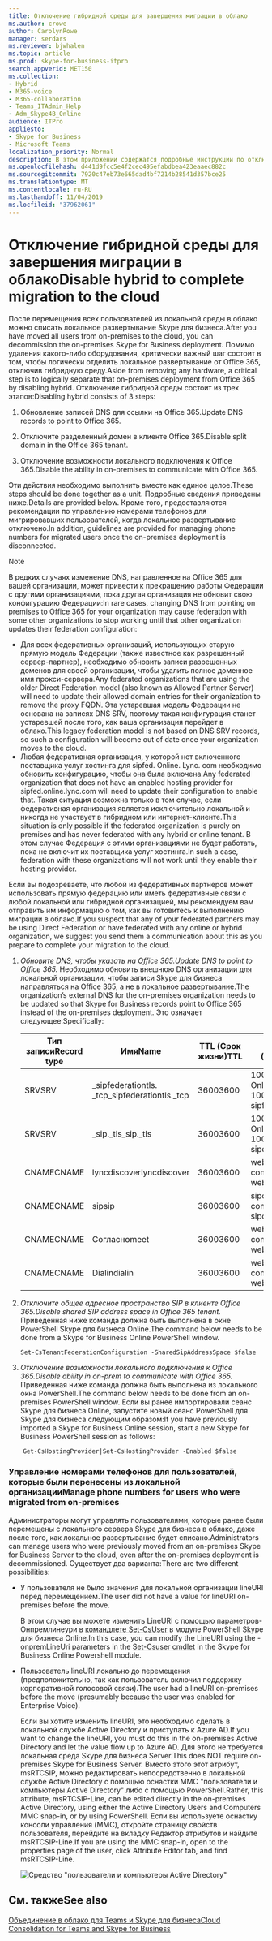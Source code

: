 ```yaml
---
title: Отключение гибридной среды для завершения миграции в облако
ms.author: crowe
author: CarolynRowe
manager: serdars
ms.reviewer: bjwhalen
ms.topic: article
ms.prod: skype-for-business-itpro
search.appverid: MET150
ms.collection:
- Hybrid
- M365-voice
- M365-collaboration
- Teams_ITAdmin_Help
- Adm_Skype4B_Online
audience: ITPro
appliesto:
- Skype for Business
- Microsoft Teams
localization_priority: Normal
description: В этом приложении содержатся подробные инструкции по отключению гибридной среды в составе облачной консолидации для Teams и Skype для бизнеса.
ms.openlocfilehash: d441d9fcc5e4f2cec495efabdbea423eaaec882c
ms.sourcegitcommit: 7920c47eb73e665dad4bf7214b28541d357bce25
ms.translationtype: MT
ms.contentlocale: ru-RU
ms.lasthandoff: 11/04/2019
ms.locfileid: "37962061"
---
```

# <a name="disable-hybrid-to-complete-migration-to-the-cloud"></a><span data-ttu-id="6afff-103">Отключение гибридной среды для завершения миграции в облако</span><span class="sxs-lookup"><span data-stu-id="6afff-103">Disable hybrid to complete migration to the cloud</span></span>

<span data-ttu-id="6afff-104">После перемещения всех пользователей из локальной среды в облако можно списать локальное развертывание Skype для бизнеса.</span><span class="sxs-lookup"><span data-stu-id="6afff-104">After you have moved all users from on-premises to the cloud, you can decommission the on-premises Skype for Business deployment.</span></span> <span data-ttu-id="6afff-105">Помимо удаления какого-либо оборудования, критически важный шаг состоит в том, чтобы логически отделить локальное развертывание от Office 365, отключив гибридную среду.</span><span class="sxs-lookup"><span data-stu-id="6afff-105">Aside from removing any hardware, a critical step is to logically separate that on-premises deployment from Office 365 by disabling hybrid.</span></span> <span data-ttu-id="6afff-106">Отключение гибридной среды состоит из трех этапов:</span><span class="sxs-lookup"><span data-stu-id="6afff-106">Disabling hybrid consists of 3 steps:</span></span>

1. <span data-ttu-id="6afff-107">Обновление записей DNS для ссылки на Office 365.</span><span class="sxs-lookup"><span data-stu-id="6afff-107">Update DNS records to point to Office 365.</span></span>

2. <span data-ttu-id="6afff-108">Отключите разделенный домен в клиенте Office 365.</span><span class="sxs-lookup"><span data-stu-id="6afff-108">Disable split domain in the Office 365 tenant.</span></span>

3. <span data-ttu-id="6afff-109">Отключение возможности локального подключения к Office 365.</span><span class="sxs-lookup"><span data-stu-id="6afff-109">Disable the ability in on-premises to communicate with Office 365.</span></span>

<span data-ttu-id="6afff-110">Эти действия необходимо выполнить вместе как единое целое.</span><span class="sxs-lookup"><span data-stu-id="6afff-110">These steps should be done together as a unit.</span></span> <span data-ttu-id="6afff-111">Подробные сведения приведены ниже.</span><span class="sxs-lookup"><span data-stu-id="6afff-111">Details are provided below.</span></span> <span data-ttu-id="6afff-112">Кроме того, предоставляются рекомендации по управлению номерами телефонов для мигрировавших пользователей, когда локальное развертывание отключено.</span><span class="sxs-lookup"><span data-stu-id="6afff-112">In addition, guidelines are provided for managing phone numbers for migrated users once the on-premises deployment is disconnected.</span></span>

> [!Note] 
> <span data-ttu-id="6afff-113">В редких случаях изменение DNS, направленное на Office 365 для вашей организации, может привести к прекращению работы Федерации с другими организациями, пока другая организация не обновит свою конфигурацию Федерации:</span><span class="sxs-lookup"><span data-stu-id="6afff-113">In rare cases, changing DNS from pointing on premises to Office 365 for your organization may cause federation with some other organizations to stop working until that other organization updates their federation configuration:</span></span><ul><li>
<span data-ttu-id="6afff-114">Для всех федеративных организаций, использующих старую прямую модель Федерации (также известное как разрешенный сервер-партнер), необходимо обновить записи разрешенных доменов для своей организации, чтобы удалить полное доменное имя прокси-сервера.</span><span class="sxs-lookup"><span data-stu-id="6afff-114">Any federated organizations that are using the older Direct Federation model (also known as Allowed Partner Server) will need to update their allowed domain entries for their organization to remove the proxy FQDN.</span></span> <span data-ttu-id="6afff-115">Эта устаревшая модель Федерации не основана на записях DNS SRV, поэтому такая конфигурация станет устаревшей после того, как ваша организация перейдет в облако.</span><span class="sxs-lookup"><span data-stu-id="6afff-115">This legacy federation model is not based on DNS SRV records, so such a configuration will become out of date once your organization moves to the cloud.</span></span> </li><li><span data-ttu-id="6afff-116">Любая федеративная организация, у которой нет включенного поставщика услуг хостинга для sipfed. Online. Lync. <span>com необходимо обновить конфигурацию, чтобы она была включена.</span><span class="sxs-lookup"><span data-stu-id="6afff-116">Any federated organization that does not have an enabled hosting provider for sipfed.online.lync.<span>com will need to update their configuration to enable that.</span></span> <span data-ttu-id="6afff-117">Такая ситуация возможна только в том случае, если федеративная организация является исключительно локальной и никогда не участвует в гибридном или интернет-клиенте.</span><span class="sxs-lookup"><span data-stu-id="6afff-117">This situation is only possible if the federated organization is purely on premises and has never federated with any hybrid or online tenant.</span></span> <span data-ttu-id="6afff-118">В этом случае Федерация с этими организациями не будет работать, пока не включит их поставщика услуг хостинга.</span><span class="sxs-lookup"><span data-stu-id="6afff-118">In such a case, federation with these organizations will not work until they enable their hosting provider.</span></span></li></ul><span data-ttu-id="6afff-119">Если вы подозреваете, что любой из федеративных партнеров может использовать прямую федерацию или иметь федеративные связи с любой локальной или гибридной организацией, мы рекомендуем вам отправить им информацию о том, как вы готовитесь к выполнению миграции в облако.</span><span class="sxs-lookup"><span data-stu-id="6afff-119">If you suspect that any of your federated partners may be using Direct Federation or have federated with any online or hybrid organization, we suggest you send them a communication about this as you prepare to complete your migration to the cloud.</span></span>

1.  <span data-ttu-id="6afff-120">*Обновите DNS, чтобы указать на Office 365.*</span><span class="sxs-lookup"><span data-stu-id="6afff-120">*Update DNS to point to Office 365.*</span></span>
<span data-ttu-id="6afff-121">Необходимо обновить внешнюю DNS организации для локальной организации, чтобы записи Skype для бизнеса направляться на Office 365, а не в локальное развертывание.</span><span class="sxs-lookup"><span data-stu-id="6afff-121">The organization’s external DNS for the on-premises organization needs to be updated so that Skype for Business records point to Office 365 instead of the on-premises deployment.</span></span> <span data-ttu-id="6afff-122">Это означает следующее:</span><span class="sxs-lookup"><span data-stu-id="6afff-122">Specifically:</span></span>

    |<span data-ttu-id="6afff-123">Тип записи</span><span class="sxs-lookup"><span data-stu-id="6afff-123">Record type</span></span>|<span data-ttu-id="6afff-124">Имя</span><span class="sxs-lookup"><span data-stu-id="6afff-124">Name</span></span>|<span data-ttu-id="6afff-125">TTL (Срок жизни)</span><span class="sxs-lookup"><span data-stu-id="6afff-125">TTL</span></span>|<span data-ttu-id="6afff-126">Value (Значение)</span><span class="sxs-lookup"><span data-stu-id="6afff-126">Value</span></span>|
    |---|---|---|---|
    |<span data-ttu-id="6afff-127">SRV</span><span class="sxs-lookup"><span data-stu-id="6afff-127">SRV</span></span>|<span data-ttu-id="6afff-128">_sipfederationtls. _tcp</span><span class="sxs-lookup"><span data-stu-id="6afff-128">_sipfederationtls._tcp</span></span>|<span data-ttu-id="6afff-129">3600</span><span class="sxs-lookup"><span data-stu-id="6afff-129">3600</span></span>|<span data-ttu-id="6afff-130">100 1 5061 sipfed. Online. Lync. <span>com-</span><span class="sxs-lookup"><span data-stu-id="6afff-130">100 1 5061 sipfed.online.lync.<span>com</span></span>|
    |<span data-ttu-id="6afff-131">SRV</span><span class="sxs-lookup"><span data-stu-id="6afff-131">SRV</span></span>|<span data-ttu-id="6afff-132">_sip._tls</span><span class="sxs-lookup"><span data-stu-id="6afff-132">_sip._tls</span></span>|<span data-ttu-id="6afff-133">3600</span><span class="sxs-lookup"><span data-stu-id="6afff-133">3600</span></span>|<span data-ttu-id="6afff-134">100 1 443 sipdir. Online. Lync. <span>com-</span><span class="sxs-lookup"><span data-stu-id="6afff-134">100 1 443 sipdir.online.lync.<span>com</span></span>|
    |<span data-ttu-id="6afff-135">CNAME</span><span class="sxs-lookup"><span data-stu-id="6afff-135">CNAME</span></span>| <span data-ttu-id="6afff-136">lyncdiscover</span><span class="sxs-lookup"><span data-stu-id="6afff-136">lyncdiscover</span></span>|   <span data-ttu-id="6afff-137">3600</span><span class="sxs-lookup"><span data-stu-id="6afff-137">3600</span></span>|   <span data-ttu-id="6afff-138">webdir. Online. Lync. <span>com-</span><span class="sxs-lookup"><span data-stu-id="6afff-138">webdir.online.lync.<span>com</span></span>|
    |<span data-ttu-id="6afff-139">CNAME</span><span class="sxs-lookup"><span data-stu-id="6afff-139">CNAME</span></span>| <span data-ttu-id="6afff-140">sip</span><span class="sxs-lookup"><span data-stu-id="6afff-140">sip</span></span>|    <span data-ttu-id="6afff-141">3600</span><span class="sxs-lookup"><span data-stu-id="6afff-141">3600</span></span>|   <span data-ttu-id="6afff-142">sipdir. Online. Lync. <span>com-</span><span class="sxs-lookup"><span data-stu-id="6afff-142">sipdir.online.lync.<span>com</span></span>|
    |<span data-ttu-id="6afff-143">CNAME</span><span class="sxs-lookup"><span data-stu-id="6afff-143">CNAME</span></span>| <span data-ttu-id="6afff-144">Согласно</span><span class="sxs-lookup"><span data-stu-id="6afff-144">meet</span></span>|   <span data-ttu-id="6afff-145">3600</span><span class="sxs-lookup"><span data-stu-id="6afff-145">3600</span></span>|   <span data-ttu-id="6afff-146">webdir. Online. Lync. <span>com-</span><span class="sxs-lookup"><span data-stu-id="6afff-146">webdir.online.lync.<span>com</span></span>|
    |<span data-ttu-id="6afff-147">CNAME</span><span class="sxs-lookup"><span data-stu-id="6afff-147">CNAME</span></span>| <span data-ttu-id="6afff-148">Dialin</span><span class="sxs-lookup"><span data-stu-id="6afff-148">dialin</span></span>  |<span data-ttu-id="6afff-149">3600</span><span class="sxs-lookup"><span data-stu-id="6afff-149">3600</span></span>|  <span data-ttu-id="6afff-150">webdir. Online. Lync. <span>com-</span><span class="sxs-lookup"><span data-stu-id="6afff-150">webdir.online.lync.<span>com</span></span>|

2.  <span data-ttu-id="6afff-151">*Отключите общее адресное пространство SIP в клиенте Office 365.*</span><span class="sxs-lookup"><span data-stu-id="6afff-151">*Disable shared SIP address space in Office 365 tenant.*</span></span>
<span data-ttu-id="6afff-152">Приведенная ниже команда должна быть выполнена в окне PowerShell Skype для бизнеса Online.</span><span class="sxs-lookup"><span data-stu-id="6afff-152">The command below needs to be done from a Skype for Business Online PowerShell window.</span></span>

    ```
    Set-CsTenantFederationConfiguration -SharedSipAddressSpace $false
    ```
 
3.  <span data-ttu-id="6afff-153">*Отключение возможности локального подключения к Office 365.*</span><span class="sxs-lookup"><span data-stu-id="6afff-153">*Disable ability in on-prem to communicate with Office 365.*</span></span>  
<span data-ttu-id="6afff-154">Приведенная ниже команда должна быть выполнена из локального окна PowerShell.</span><span class="sxs-lookup"><span data-stu-id="6afff-154">The command below needs to be done from an on-premises PowerShell window.</span></span>  <span data-ttu-id="6afff-155">Если вы ранее импортировали сеанс Skype для бизнеса Online, запустите новый сеанс PowerShell для Skype для бизнеса следующим образом:</span><span class="sxs-lookup"><span data-stu-id="6afff-155">If you have previously imported a Skype for Business Online session, start a new Skype for Business PowerShell session as follows:</span></span>

```
    Get-CsHostingProvider|Set-CsHostingProvider -Enabled $false
```

### <a name="manage-phone-numbers-for-users-who-were-migrated-from-on-premises"></a><span data-ttu-id="6afff-156">Управление номерами телефонов для пользователей, которые были перенесены из локальной организации</span><span class="sxs-lookup"><span data-stu-id="6afff-156">Manage phone numbers for users who were migrated from on-premises</span></span>

<span data-ttu-id="6afff-157">Администраторы могут управлять пользователями, которые ранее были перемещены с локального сервера Skype для бизнеса в облако, даже после того, как локальное развертывание будет списано.</span><span class="sxs-lookup"><span data-stu-id="6afff-157">Administrators can manage users who were previously moved from an on-premises Skype for Business Server to the cloud, even after the on-premises deployment is decommissioned.</span></span> <span data-ttu-id="6afff-158">Существует два варианта:</span><span class="sxs-lookup"><span data-stu-id="6afff-158">There are two different possibilities:</span></span>

- <span data-ttu-id="6afff-159">У пользователя не было значения для локальной организации lineURI перед перемещением.</span><span class="sxs-lookup"><span data-stu-id="6afff-159">The user did not have a value for lineURI on-premises before the move.</span></span> 

  <span data-ttu-id="6afff-160">В этом случае вы можете изменить LineURI с помощью параметров-Онпремлинеури в [командлете Set-CsUser](https://docs.microsoft.com/powershell/module/skype/set-csuser?view=skype-ps) в модуле PowerShell Skype для бизнеса Online.</span><span class="sxs-lookup"><span data-stu-id="6afff-160">In this case, you can modify the LineURI using the -onpremLineUri parameters in the [Set-Csuser cmdlet](https://docs.microsoft.com/powershell/module/skype/set-csuser?view=skype-ps) in the Skype for Business Online Powershell module.</span></span>

- <span data-ttu-id="6afff-161">Пользователь lineURI локально до перемещения (предположительно, так как пользователь включил поддержку корпоративной голосовой связи).</span><span class="sxs-lookup"><span data-stu-id="6afff-161">The user had a lineURI on-premises before the move (presumably because the user was enabled for Enterprise Voice).</span></span> 

  <span data-ttu-id="6afff-162">Если вы хотите изменить lineURI, это необходимо сделать в локальной службе Active Directory и приступать к Azure AD.</span><span class="sxs-lookup"><span data-stu-id="6afff-162">If you want to change the lineURI, you must do this in the on-premises Active Directory and let the value flow up to Azure AD.</span></span> <span data-ttu-id="6afff-163">Для этого не требуется локальная среда Skype для бизнеса Server.</span><span class="sxs-lookup"><span data-stu-id="6afff-163">This does NOT require on-premises Skype for Business Server.</span></span> <span data-ttu-id="6afff-164">Вместо этого этот атрибут, msRTCSIP, можно редактировать непосредственно в локальной службе Active Directory с помощью оснастки MMC "пользователи и компьютеры Active Directory" либо с помощью PowerShell.</span><span class="sxs-lookup"><span data-stu-id="6afff-164">Rather, this attribute, msRTCSIP-Line, can be edited directly in the on-premises Active Directory, using either the Active Directory Users and Computers MMC snap-in, or by using PowerShell.</span></span> <span data-ttu-id="6afff-165">Если вы используете оснастку консоли управления (MMC), откройте страницу свойств пользователя, перейдите на вкладку Редактор атрибутов и найдите msRTCSIP-Line.</span><span class="sxs-lookup"><span data-stu-id="6afff-165">If you are using the MMC snap-in, open to the properties page of the user, click Attribute Editor tab, and find msRTCSIP-Line.</span></span>

  ![Средство "пользователи и компьютеры Active Directory"](../media/disable-hybrid-1.png)

## <a name="see-also"></a><span data-ttu-id="6afff-167">См. также</span><span class="sxs-lookup"><span data-stu-id="6afff-167">See also</span></span>

[<span data-ttu-id="6afff-168">Объединение в облако для Teams и Skype для бизнеса</span><span class="sxs-lookup"><span data-stu-id="6afff-168">Cloud Consolidation for Teams and Skype for Business</span></span>](cloud-consolidation.md)
